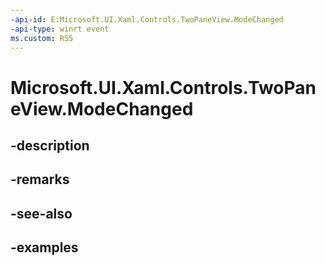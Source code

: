 ```yaml
---
-api-id: E:Microsoft.UI.Xaml.Controls.TwoPaneView.ModeChanged
-api-type: winrt event
ms.custom: RS5
---
```


<!-- Event syntax.
public event TypedEventHandler ModeChanged<TwoPaneView,  object>
-->

# Microsoft.UI.Xaml.Controls.TwoPaneView.ModeChanged

## -description

## -remarks

## -see-also

## -examples

